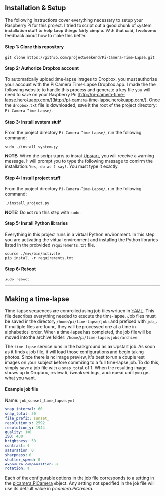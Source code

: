 ## Installation & Setup
The following instructions cover everything necessary to setup your Raspberry Pi for this project. I tried to script out a good chunk of system installation stuff to help keep things fairly simple. With that said, I welcome feedback about how to make this better.

#### Step 1: Clone this repository

```
git clone https://github.com/projectweekend/Pi-Camera-Time-Lapse.git
```

#### Step 2: Authorize Dropbox account
To automatically upload time-lapse images to Dropbox, you must authorize your account with the Pi Camera Time-Lapse Dropbox app. I made the the following website to handle this process and generate a key file you will need to save on your Raspberry Pi: [http://pi-camera-time-lapse.herokuapp.com/](http://pi-camera-time-lapse.herokuapp.com/). Once the `dropbox.txt` file is downloaded, save it the root of the project directory: `Pi-Camera-Time-Lapse/`.

#### Step 3: Install system stuff

From the project directory `Pi-Camera-Time-Lapse/`, run the following command:

```
sudo ./install_system.py
```

**NOTE:** When the script starts to install [Upstart](http://upstart.ubuntu.com/), you will receive a warning message. It will prompt you to type the following message to confirm the installation: `Yes, do as I say!`. You must type it exactly.


#### Step 4: Install project stuff

From the project directory `Pi-Camera-Time-Lapse/`, run the following command:

```
./install_project.py
```

**NOTE:** Do not run this step with `sudo`.

#### Step 5: Install Python libraries

Everything in this project runs in a virtual Python environment. In this step you are activating the virtual environment and installing the Python libraries listed in the probvided `requirements.txt` file.

```
source ./env/bin/activate
pip install -r requirements.txt
```

#### Step 6: Reboot

```
sudo reboot
```

-------------------------------------------------------------------------------

## Making a time-lapse

Time-lapse sequences are controlled using job files written in [YAML](http://en.wikipedia.org/wiki/YAML). This file describes everything needed to execute the time-lapse. Job files must be saved in the directory `/home/pi/time-lapse/jobs` and prefixed with `job_`. If multiple files are found, they will be processed one at a time in alphabetical order. When a time-lapse has completed, the job file will be moved into the archive folder: `/home/pi/time-lapse/jobs/archive`.

The `time-lapse` service runs in the background as an Upstart job. As soon as it finds a job file, it will load those configurations and begin taking photos. Since there is no image preview, it's best to run a couple test images on your subject before commiting to a full time-lapse job. To do this, simply save a job file with a `snap_total` of 1. When the resulting image shows up in Dropbox, review it, tweak settings, and repeat until you get what you want.

#### Example job file

Name: `job_sunset_time_lapse.yml`

~~~yaml
snap_interval: 60
snap_total: 30
file_prefix: sunset_
resolution_x: 2592
resolution_y: 1944
quality: 100
ISO: 400
brightness: 50
contrast: 0
saturation: 0
sharpness: 0
shutter_speed: 0
exposure_compensation: 0
rotation: 0
~~~

Each of the configurable options in the job file corresponds to a setting in the [picamera.PiCamera](http://picamera.readthedocs.org/en/latest/api.html#picamera.PiCamera) object. Any setting not specified in the job file will use its default value in *picamera.PiCamera*.

